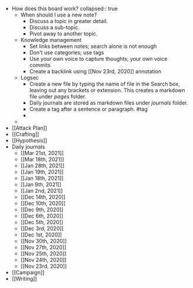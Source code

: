 - How does this board work?
  collapsed:: true
	- When should I use a new note?
		- Discuss a topic in greater detail.
		- Discuss a sub-topic.
		- Pivot away to another topic.
	- Knowledge management
		- Set links between notes; search alone is not enough
		- Don't use categories; use tags
		- Use your own voice to capture thoughts; your own voice commits
		- Create a backlink using [[Nov 23rd, 2020]] annotation
	- Logsec
		- Create a new file by typing the name of file in the Search box, leaving out any brackets or extension. This creates a markdown file under _pages_ folder.
		- Daily journals are stored as markdown files under _journals_ folder.
		- Create a tag after a sentence or paragraph. #tag
		-
	-
- [[Attack Plan]]
- [[Crafting]]
- [[Hypothesis]]
- Daily journals
	- [[Mar 21st, 2021]]
	- [[Mar 18th, 2021]]
	- [[Jan 28th, 2021]]
	- [[Jan 19th, 2021]]
	- [[Jan 18th, 2021]]
	- [[Jan 9th, 2021]]
	- [[Jan 2nd, 2021]]
	- [[Dec 14th, 2020]]
	- [[Dec 10th, 2020]]
	- [[Dec 9th, 2020]]
	- [[Dec 6th, 2020]]
	- [[Dec 5th, 2020]]
	- [[Dec 3rd, 2020]]
	- [[Dec 1st, 2020]]
	- [[Nov 30th, 2020]]
	- [[Nov 27th, 2020]]
	- [[Nov 25th, 2020]]
	- [[Nov 24th, 2020]]
	- [[Nov 23rd, 2020]]
- [[Campaign]]
- [[Writing]]